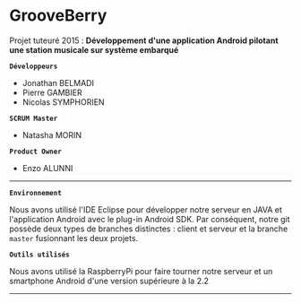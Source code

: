 # GrooveBerry

Projet tuteuré 2015 : **Développement d'une application Android pilotant une station musicale sur système embarqué**

**`Développeurs`**
* Jonathan BELMADI
* Pierre GAMBIER
* Nicolas SYMPHORIEN

**`SCRUM Master`**
* Natasha MORIN

**`Product Owner`**
* Enzo ALUNNI

* * *
**`Environnement`**

Nous avons utilisé l'IDE Eclipse pour développer notre serveur en JAVA et l'application Android avec le plug-in Android SDK. Par conséquent, notre git possède deux types de branches distinctes : client et serveur et la branche `master` fusionnant les deux projets.

**`Outils utilisés`**

Nous avons utilisé la RaspberryPi pour faire tourner notre serveur et un smartphone Android d'une version supérieure à la 2.2

* * *

